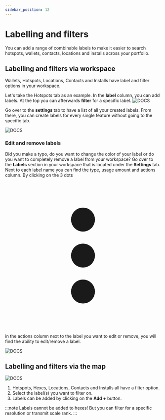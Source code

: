 ```yaml
---
sidebar_position: 12
---
```


# Labelling and filters

You can add a range of combinable labels to make it easier to search hotspots, wallets, contacts, locations and installs across your portfolio.

## Labelling and filters via workspace

Wallets, Hotspots, Locations, Contacts and Installs have label and filter options in your workspace.

Let's take the Hotspots tab as an example. In the **label** column, you can add labels. At the top you can afterwards **filter** for a specific label.
![DOCS](/img/advanced/workspace-labelling.png)

Go over to the **settings** tab to have a list of all your created labels. From there, you can create labels for every single feature without going to the specific tab.

![DOCS](/img/advanced/workspace-labelling-settings.png)

### Edit and remove labels

Did you make a typo, do you want to change the color of your label or do you want to completely remove a label from your workspace? Go over to the **Labels** section in your workspace that is located under the **Settings** tab. Next to each label name you can find the type, usage amount and actions column. By clicking on the 3 dots <svg xmlns="http://www.w3.org/2000/svg" viewBox="-3 -3 26 26" className="los-icon" fill="currentColor" aria-hidden="true"><path d="M10 6a2 2 0 110-4 2 2 0 010 4zM10 12a2 2 0 110-4 2 2 0 010 4zM10 18a2 2 0 110-4 2 2 0 010 4z"></path></svg> in the actions column next to the label you want to edit or remove, you will find the ability to edit/remove a label.

![DOCS](/img/advanced/edit-remove-label.png)

## Labelling and filters via the map

![DOCS](/img/advanced/map-labelling.png)

1. Hotspots, Hexes, Locations, Contacts and Installs all have a filter option.
2. Select the label(s) you want to filter on.
3. Labels can be added by clicking on the **Add +** button.

:::note
Labels cannot be added to hexes! But you can filter for a specific resolution or transmit scale rank.
:::
